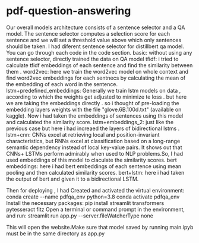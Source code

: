 # pdf-question-answering
Our overall models architecture consists of a sentence selector and a QA model. 
The sentence selector computes a selection score for each sentence and we will set a threshold value above which only sentences should be taken.
I had diferent sentence selector for distillbert qa model. You can go through each code in the code section.
basic:
 without using any sentence selector, directly trained the data on QA model
tfidf:
i tried to calculate tfidf embeddings of each sentence and find the similarity between them .
word2vec:
here we train the word2vec model on whole context and find word2vec embeddings for each sentnecs by calculating the mean of the embedding of each word in the sentence. 
lstm+predefined_embeddings:
Generally we train lstm models on data , according to which the weights get adjusted to minimize te loss . but here we are taking the embeddings directly . so i thought  of pre-loading the  embedding layers weights with the file "glove.6B.100d.txt" (available on kaggle). Now i had taken the embeddings of sentences using this model and calculated the similarity score.
lstm+embeddings_2:
just like the previous case but here i had increaed the layers of bidirectional lstms .
lstm+cnn:
CNNs excel at retrieving local and position-invariant characteristics, but RNNs excel at classification based on a long-range semantic dependency instead of local key-value pairs. It shows out that CNNs+ LSTMs perform admirably when used to NLP problems.So, I had used embeddings of this model to claculate the similarity scores.
bert embeddings:
here i had bert embeddings of each sentence using mean pooling and then calculated similarity scores.
bert+lstm:
here i had taken the output of bert and given it to a bidirectional LSTM.

Then for deploying , I had Created and activated the virtual environment:
conda create --name pdfqa_env python=3.8
conda activate pdfqa_env
Install the necessary packages:
pip install streamlit transformers pytesseract fitz
Open a terminal or command prompt in the environment, and run:
 streamlit run app.py --server.fileWatcherType none

This will open the website.Make sure that model saved by running main.ipyb must be in the same directory as app.py



